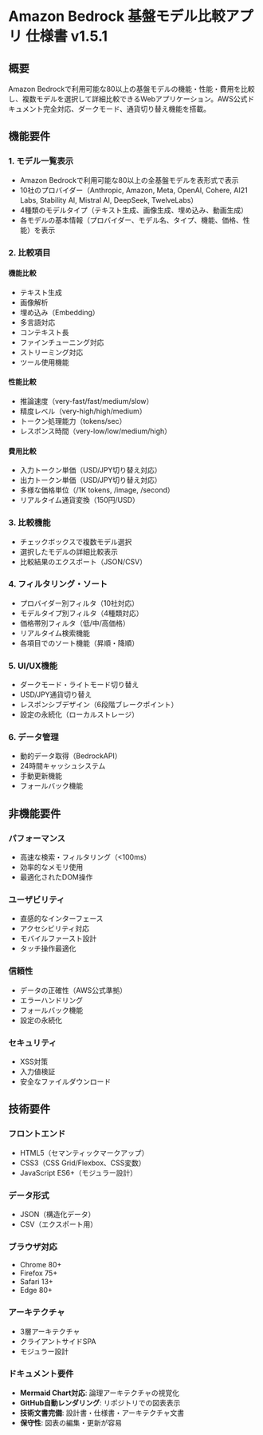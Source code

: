 # Amazon Bedrock 基盤モデル比較アプリ 仕様書 v1.5.1

## 概要
Amazon Bedrockで利用可能な80以上の基盤モデルの機能・性能・費用を比較し、複数モデルを選択して詳細比較できるWebアプリケーション。AWS公式ドキュメント完全対応、ダークモード、通貨切り替え機能を搭載。

## 機能要件

### 1. モデル一覧表示
- Amazon Bedrockで利用可能な80以上の全基盤モデルを表形式で表示
- 10社のプロバイダー（Anthropic, Amazon, Meta, OpenAI, Cohere, AI21 Labs, Stability AI, Mistral AI, DeepSeek, TwelveLabs）
- 4種類のモデルタイプ（テキスト生成、画像生成、埋め込み、動画生成）
- 各モデルの基本情報（プロバイダー、モデル名、タイプ、機能、価格、性能）を表示

### 2. 比較項目
#### 機能比較
- テキスト生成
- 画像解析
- 埋め込み（Embedding）
- 多言語対応
- コンテキスト長
- ファインチューニング対応
- ストリーミング対応
- ツール使用機能

#### 性能比較
- 推論速度（very-fast/fast/medium/slow）
- 精度レベル（very-high/high/medium）
- トークン処理能力（tokens/sec）
- レスポンス時間（very-low/low/medium/high）

#### 費用比較
- 入力トークン単価（USD/JPY切り替え対応）
- 出力トークン単価（USD/JPY切り替え対応）
- 多様な価格単位（/1K tokens, /image, /second）
- リアルタイム通貨変換（150円/USD）

### 3. 比較機能
- チェックボックスで複数モデル選択
- 選択したモデルの詳細比較表示
- 比較結果のエクスポート（JSON/CSV）

### 4. フィルタリング・ソート
- プロバイダー別フィルタ（10社対応）
- モデルタイプ別フィルタ（4種類対応）
- 価格帯別フィルタ（低/中/高価格）
- リアルタイム検索機能
- 各項目でのソート機能（昇順・降順）

### 5. UI/UX機能
- ダークモード・ライトモード切り替え
- USD/JPY通貨切り替え
- レスポンシブデザイン（6段階ブレークポイント）
- 設定の永続化（ローカルストレージ）

### 6. データ管理
- 動的データ取得（BedrockAPI）
- 24時間キャッシュシステム
- 手動更新機能
- フォールバック機能

## 非機能要件

### パフォーマンス
- 高速な検索・フィルタリング（<100ms）
- 効率的なメモリ使用
- 最適化されたDOM操作

### ユーザビリティ
- 直感的なインターフェース
- アクセシビリティ対応
- モバイルファースト設計
- タッチ操作最適化

### 信頼性
- データの正確性（AWS公式準拠）
- エラーハンドリング
- フォールバック機能
- 設定の永続化

### セキュリティ
- XSS対策
- 入力値検証
- 安全なファイルダウンロード

## 技術要件

### フロントエンド
- HTML5（セマンティックマークアップ）
- CSS3（CSS Grid/Flexbox、CSS変数）
- JavaScript ES6+（モジュラー設計）

### データ形式
- JSON（構造化データ）
- CSV（エクスポート用）

### ブラウザ対応
- Chrome 80+
- Firefox 75+
- Safari 13+
- Edge 80+

### アーキテクチャ
- 3層アーキテクチャ
- クライアントサイドSPA
- モジュラー設計

### ドキュメント要件
- **Mermaid Chart対応**: 論理アーキテクチャの視覚化
- **GitHub自動レンダリング**: リポジトリでの図表表示
- **技術文書完備**: 設計書・仕様書・アーキテクチャ文書
- **保守性**: 図表の編集・更新が容易